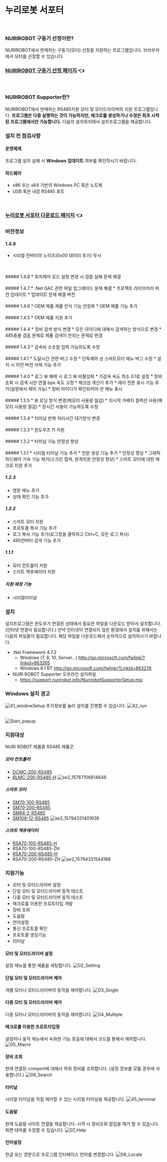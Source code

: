 # 누리로봇 서포터
<br>

### NURIROBOT 구동기 선정이란?
NURIROBOT에서 판매하는 구동기(모터) 선정을 지원하는 프로그램입니다.
브라우저에서 모터를 선정할 수 있습니다.
<br>

### [NURIROBOT 구동기 선정 페이지](./choose) 👈 
<br>

### NURIROBOT Supporter란?
NURIROBOT에서 판매하는 RS485지원 모터 및 모터드라이버의 지원 프로그램입니다.
**프로그램은 다중 실행하는 것이 가능하지만, 매크로를 생성하거나 수정은 최초 시작된 프로그램에서만 가능합니다.**
다음의 설치위치에서 설치프로그램을 제공합니다.
<br>

### 설치 전 점검사항
#### 운영체제
프로그램 설치 실패 시 **Windows 업데이트** 여부를 확인하시기 바랍니다.

#### 하드웨어
* x86 또는 x64 기반의 Windows PC 혹은 노트북
* USB 혹은 내장 RS485 포트
<br>

### [누리로봇 서포터 다운로드 페이지](./publish.htm) 👈 

### 버전정보
#### 1.4.9
* 시리얼 컨버터의 노이즈(0x00 데이터 추가) 무시
<br>
<br>
##### 1.4.8
* 위치제어 모드 설정 변경 시 검증 실패 문제 해결
<br>
<br>
##### 1.4.7
* .Net GAC 관련 파일 업그레이드 문제 해결
* 프로젝트 라이브러리 버전 업데이트
* 업데이트 문제 해결 버전
<br>
<br>
##### 1.4.6
* OEM 제품 제품 인식 기능 안정화
* OEM 제품 기능 추가
<br>
<br>
##### 1.4.5
* OEM 제품 지원 추가
<br>
<br> 
##### 1.4.4
* 장비 검색 방식 변경
  * 모든 아이디에 대해서 검색하는 방식으로 변경
  * 485충돌 검출 문제로 제품 검색이 안되는 문제로 변경
<br>
<br> 
##### 1.4.3
* 감속비 소숫점 입력 가능하도록 수정
<br>
<br> 
##### 1.4.1
* 도달시간 관련 버그 수정
* 단독제어 상 스마트모터 메뉴 버그 수정
* 설치 시 이전 버전 삭제 기능 추가
<br>
<br> 
##### 1.4.0
* 로그 뷰 해제 시 로그 뷰 비활성화
* 가감속 속도 최소 0.1로 설정
* 장비 조회 시 검색 시만 연결 bps 속도 고정
* 체크섬 계산기 추가
* 에러 전문 표시 기능 추가(설정에서 제어 가능)
* 장비 아이디가 확인되어야 만 메뉴 표시
<br>
<br> 
##### 1.3.5
* 뷰 로딩 방식 변경(메모리 사용량 절감)
* 지시적 가베지 컬렉션 사용(메모리 사용량 절감)
* 장시간 사용이 가능하도록 수정
<br>
<br> 
##### 1.3.4
* 터미날 반복 처리시간 대기방식 변경
<br>
<br> 
##### 1.3.3
* 윈도우즈 11 지원
<br>
<br>
##### 1.3.2
* 터미날 기능 안정성 향상
<br>
<br>
##### 1.3.1
* 시리얼 터미날 기능 추가
* 전문 생성 기능 추가
* 안정성 향상
* 그래픽 하드웨어 가속 기능 제거(스크린 캡쳐, 원격지원 안정성 향상)
* 스마트 모터에 대한 매크로 지원 추가

##### 1.2.3
* 영문 메뉴 추가
* 상태 확인 기능 추가

##### 1.2.2 
* 스마트 모터 지원
* 프로토콜 복사 기능 추가
* 로그 복사 기능 추가(로그창을 클릭하고 Ctrl+C, 모든 로그 복사)
* 485컨버터 검색 기능 추가

##### 1.1.1 
* 모터 컨트롤러 지원
* 스마트 액츄에이터 지원

##### 지원 예정 기능
* 시리얼터미널

### 설치
설치프로그램은 윈도우가 연결된 상태에서 필요한 파일을 다운로드 받아서 설치합니다.(인터넷 연결이 필요합니다.)
만약 인터넷이 연결되지 않은 환경에서 설치를 위해서는 다음의 파일들이 필요합니다. 
해당 파일을 다운로드해서 순차적으로 설치하시기 바랍니다.

* .Net Framework 4.7.2
  * Windows (7, 8, 10, Server...) http://go.microsoft.com/fwlink/?linkid=863265
  * Windows 8.1 RT http://go.microsoft.com/fwlink/?LinkId=863276
* NURI ROBOT Supporter 오프라인 설치파일
  *  https://support.nurirobot.info/NurirobotSupporterSetup.msi

### Windows 설치 경고
![41_windowSetup](./Images/41_windowSetup.png)
추가정보를 눌러 설치를 진행할 수 있습니다.
![42_run](./Images/42_run.png)
<br>
<br>

![Start_popup](./Images/01_Startup.png)

### 지원대상
NURI ROBOT 제품중 RS485 제품군

##### 모터 컨트롤러
* [DCMC-200-RS485](http://www.nurirobot.com/shop/goods_view.php?gno=63&pid=119&cate1=11)
* [BLMC-200-RS485-H](http://www.nurirobot.com/shop/goods_view.php?gno=64&pid=119&cate1=11)
![se2_15787106814648](./Images/se2_15787106814648.jpg)


##### 스마트 모터
* [SM70-100-RS485](http://www.nurirobot.com/shop/goods_view.php?gno=67&pid=120&cate1=12)
* [SM70-200-RS485](http://www.nurirobot.com/shop/goods_view.php?gno=70&pid=120&cate1=12)
* [SM84-2-RS485](http://www.nurirobot.com/shop/goods_view.php?gno=71&pid=120&cate1=12)
* [SM109-12-RS485](http://www.nurirobot.com/shop/goods_view.php?gno=72&pid=120&cate1=12)
![se2_15794331401636](./Images/se2_15794331401636.jpg)

##### 스마트 액츄에이터
* [RSA70-100-RS485-H](http://www.nurirobot.com/shop/goods_view.php?gno=73&pid=121&cate1=13)
* RSA70-100-RS485-ZH
* [RSA70-200-RS485-H](http://www.nurirobot.com/shop/goods_view.php?gno=75&pid=121&cate1=13)
* RSA70-200-RS485-ZH
![se2_15794331544188](./Images/se2_15794331544188.jpg)

### 지원기능
* 모터 및 모터드라이버 설정
* 단일 모터 및 모터드라이버 동작 테스트
* 다중 모터 및 모터드라이버 동작 테스트
* 매크로를 이용한 프로토타입 개발
* 장비 조회
* 도움말
* 언어설정
* 통신 프로토콜 확인
* 프로토콜 생성기능
* 터미날 

#### 모터 및 모터드라이버 설정
설정 메뉴를 통한 제품을 세팅합니다.
![02_Setting](./Images/02_Setting.png)

#### 단일 모터 및 모터드라이버 제어
개별 모터나 모터드라이버의 동작을 제어합니다.
![03_Single](./Images/03_Single.png)

#### 다중 모터 및 모터드라이버 제어
다중 모터나 모터드라이버의 동작을 제어합니다.
![04_Multiple](./Images/04_Multiple.png)

#### 매크로를 이용한 프로토타입핑
설정이나 동작 메뉴에서 녹화한 기능 호출에 대해서 코드를 통해서 제어합니다.
![05_Macro](./Images/05_Macro.png)

#### 장비 조회
현재 연결된 comport에 대해서 하위 장비를 조회합니다.
(설정 정보를 모를 경우에 사용합니다.)
![06_Search](./Images/06_Search.png)

#### 터미날
시리얼 터미날을 직접 제어할 수 있는 시리얼 터미날을 제공합니다.
![45_terminal](./Images/45_terminal.png)

#### 도움말
현재 도움말 사이트 연결을 제공합니다.
시작 시 장비조회 팝업을 제거 할 수 있습니다.
화면 테마를 수정할 수 있습니다.
![07_Help](./Images/07_Help.png)

#### 언어설정
한글 또는 영문으로 프로그램 인터페이스 언어를 변경합니다.
![08_Locale](./Images/08_Locale.png)